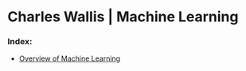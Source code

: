 # Charles Wallis | Machine Learning

### Index:

* [Overview of Machine Learning](https://github.com/charlestw127/CS-4375-Machine-Learning/blob/main/Overview%20of%20ML.pdf)
